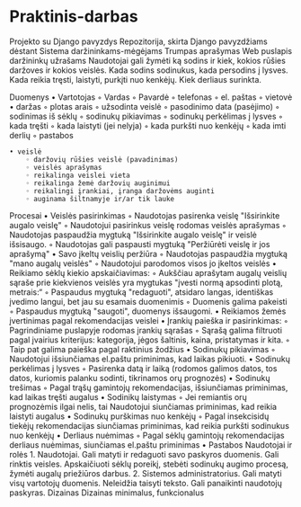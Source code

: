 # Praktinis-darbas

Projekto su Django pavyzdys
Repozitorija, skirta Django pavyzdžiams dėstant
Sistema daržininkams-mėgėjams
Trumpas aprašymas
Web puslapis daržininkų užrašams Naudotojai gali žymėti ką sodins ir kiek, kokios rūšies daržoves ir kokios veislės. Kada sodins sodinukus, kada persodins į lysves. Kada reikia tręsti, laistyti, purkįti nuo kenkėjų. Kiek derliaus surinkta. 

Duomenys
    • Vartotojas
        ◦ Vardas
        ◦ Pavardė
        ◦ telefonas
        ◦ el. paštas
        ◦ vietovė
    • daržas
        ◦ plotas arais
        ◦ užsodinta veislė
        ◦ pasodinimo data (pasėjimo)
        ◦ sodinimas iš sėklų
        ◦ sodinukų pikiavimas
        ◦ sodinukų perkėlimas į lysves
        ◦ kada tręšti
        ◦ kada laistyti (jei nelyja)
        ◦ kada purkšti nuo kenkėjų
        ◦ kada imti derlių
        ◦ pastabos
          
    • veislė
        ◦ daržovių rūšies veislė (pavadinimas)
        ◦ veislės aprašymas
        ◦ reikalinga veislei vieta
        ◦ reikalinga žemė daržovių auginimui
        ◦ reikalingi įrankiai, įranga daržovėms auginti
        ◦ auginama šiltnamyje ir/ar tik lauke
          
Procesai
    • Veislės pasirinkimas
        ◦ Naudotojas pasirenka veislę "Išsirinkite augalo veislę"
        ◦ Naudotojui pasirinkus veislę rodomas veislės aprašymas
        ◦ Naudotojas paspaudžia mygtuką "Išsirinkite augalo veislę" ir veislė išsisaugo.
        ◦ Naudotojas gali paspausti mygtuką "Peržiūrėti veislę ir jos aprašymą"
    • Savo įkeltų veislių peržiūra
        ◦ Naudotojas paspaudžia mygtuką "mano augalų veislės"
        ◦ Naudotojui parodomos visos jo įkeltos veislės
    • Reikiamo sėklų kiekio apskaičiavimas:
        ◦ Aukščiau aprašytam augalų veislių sąraše prie kiekvienos veislės  yra mygtukas "įvesti normą apsodinti plotą, metrais:“
        ◦ Paspaudus mygtuką "redaguoti", atsidaro langas, identiškas įvedimo langui, bet jau su esamais duomenimis
        ◦ Duomenis galima pakeisti
        ◦ Paspaudus mygtuką "saugoti", duomenys išsaugomi.
    • Reikiamos žemės įvertinimas pagal rekomendacijas veislei
    • Įrankių paieška ir pasirinkimas:
        ◦ Pagrindiniame puslapyje rodomas įrankių sąrašas
        ◦ Sąrašą galima filtruoti pagal įvairius kriterijus: kategorija, jėgos šaltinis, kaina, pristatymas ir kita.
        ◦ Taip pat galima paieška pagal raktinius žodžius
    • Sodinukų pikiavimas
        ◦ Naudotojui išsiunčiamas el.paštu priminimas, kad laikas pikiuoti.
    • Sodinukų perkėlimas į lysves
        ◦ Pasirenka datą ir laiką (rodomos galimos datos, tos datos, kuriomis palanku sodinti, tikrinamos orų prognozės)
    • Sodinukų trešimas
        ◦ Pagal trąšų gamintojų rekomendacijas, išsiunčiamas priminimas, kad laikas tręšti augalus
    • Sodinikų laistymas
        ◦ Jei remiantis orų prognozėmis ilgai nelis, tai Naudotojui siunčiamas priminimas, kad reikia laistyti augalus
    • Sodinukų purškimas nuo kenkėjų
        ◦ Pagal insekcisidų tiekėjų rekomendacijas siunčiamas priminimas, kad reikia purkšti sodinukus nuo kenkėjų
    • Derliaus nuėmimas
        ◦ Pagal sėklų gamintojų rekomendacijas derliaus nuėmimas, siunčiamas el.paštu priminimas
    • Pastabos
Naudotojai ir rolės
    1. Naudotojai. Gali matyti ir redaguoti savo paskyros duomenis. Gali rinktis veisles. Apskaičiuoti sėklų poreikį, stebėti sodinukų augimo procesą, žymėti augalų priežiūros darbus.
    2. Sistemos administratorius. Gali matyti visų vartotojų duomenis. Neleidžia taisyti teksto.  Gali panaikinti naudotojų paskyras.
Dizainas
Dizainas minimalus, funkcionalus
